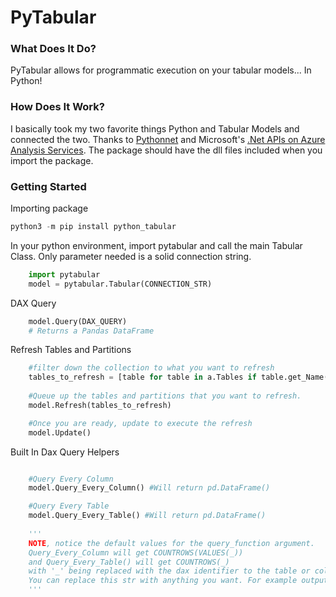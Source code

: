 
# PyTabular


### What Does It Do?

PyTabular allows for programmatic execution on your tabular models... In Python!

### How Does It Work?

I basically took my two favorite things Python and Tabular Models and connected the two. Thanks to [Pythonnet](https://pythonnet.github.io/) and Microsoft's [.Net APIs on Azure Analysis Services](https://docs.microsoft.com/en-us/dotnet/api/microsoft.analysisservices?view=analysisservices-dotnet). The package should have the dll files included when you import the package. 

### Getting Started

Importing package

```powershell
python3 -m pip install python_tabular
```

In your python environment, import pytabular and call the main Tabular Class. Only parameter needed is a solid connection string.

```python
    import pytabular
    model = pytabular.Tabular(CONNECTION_STR)
```

DAX Query

```python
    model.Query(DAX_QUERY)
    # Returns a Pandas DataFrame
```

Refresh Tables and Partitions

```python
    #filter down the collection to what you want to refresh
    tables_to_refresh = [table for table in a.Tables if table.get_Name() in ['Table1','Table2','Table3']]
    
    #Queue up the tables and partitions that you want to refresh.
    model.Refresh(tables_to_refresh)

    #Once you are ready, update to execute the refresh
    model.Update()
```

Built In Dax Query Helpers
```python

    #Query Every Column
    model.Query_Every_Column() #Will return pd.DataFrame()

    #Query Every Table
    model.Query_Every_Table() #Will return pd.DataFrame()
    
    '''
    NOTE, notice the default values for the query_function argument. 
    Query_Every_Column will get COUNTROWS(VALUES(_))
    and Query_Every_Table() will get COUNTROWS(_)
    with '_' being replaced with the dax identifier to the table or column in question.
    You can replace this str with anything you want. For example output the MIN(_) or MAX(_) of each column rather than the default queries.
    '''
    
```
